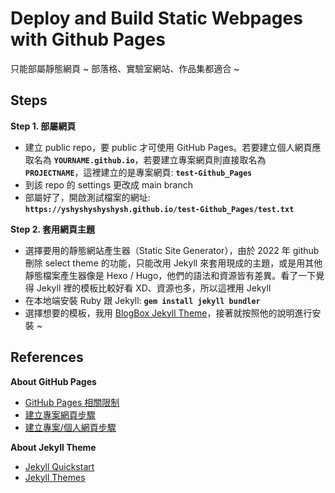 # Deploy and Build Static Webpages with Github Pages

只能部屬靜態網頁 ~ 部落格、實驗室網站、作品集都適合 ~

## Steps <be>

**Step 1. 部屬網頁**

-   建立 public repo，要 public 才可使用 GitHub Pages。若要建立個人網頁應取名為 **`YOURNAME.github.io`**，若要建立專案網頁則直接取名為 **`PROJECTNAME`**，這裡建立的是專案網頁: **`test-Github_Pages`**
-   到該 repo 的 settings 更改成 main branch
-   部屬好了，開啟測試檔案的網址: **`https://yshyshyshyshysh.github.io/test-Github_Pages/test.txt`**

**Step 2. 套用網頁主題**

-   選擇要用的靜態網站產生器（Static Site Generator），由於 2022 年 github 刪除 select theme 的功能，只能改用 Jekyll 來套用現成的主題，或是用其他靜態檔案產生器像是 Hexo / Hugo，他們的語法和資源皆有差異。看了一下覺得 Jekyll 裡的模板比較好看 XD、資源也多，所以這裡用 Jekyll
-   在本地端安裝 Ruby 跟 Jekyll: **`gem install jekyll bundler`**
-   選擇想要的模板，我用 [BlogBox Jekyll Theme](https://jamstackthemes.dev/theme/blogbox-jekyll-theme/)，接著就按照他的說明進行安裝 ~


## References <br>

**About GitHub Pages**
-   [GitHub Pages 相關限制](https://docs.github.com/en/pages/getting-started-with-github-pages/about-github-pages#usage-limits)
-   [建立專案網頁步驟](https://www.youtube.com/watch?v=uegeSwdfWjQ)
-   [建立專案/個人網頁步驟](https://medium.com/%E9%80%B2%E6%93%8A%E7%9A%84-git-git-git/%E5%BE%9E%E9%9B%B6%E9%96%8B%E5%A7%8B-%E7%94%A8github-pages-%E4%B8%8A%E5%82%B3%E9%9D%9C%E6%85%8B%E7%B6%B2%E7%AB%99-fa2ae83e6276)

**About Jekyll Theme**
-   [Jekyll Quickstart](https://jekyllrb.com/docs/)
-   [Jekyll Themes](https://jekyllrb.com/docs/themes/)

